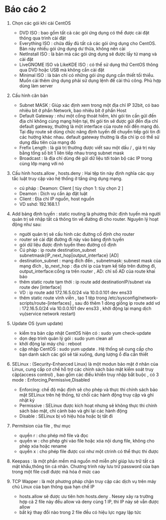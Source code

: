 # Báo cáo 2
1. Chọn các gói khi cài CentOS
   + DVD ISO : bao gồm tất cả các gói ứng dụng có thể được cài đặt thông qua trình cài đặt
   + Everything ISO : chứa đầy đủ tất cả các gói ứng dụng cho CentOS. Bản này nhiều gói ứng dụng dư thừa, không nên cài
   + NetInstall ISO : là bản mà các gói ứng dụng sẽ được lấy từ mạng và cài đặt 
   + LiveGNOME ISO và LikeKDE ISO : có thể sử dụng thử CentOS thông qua DVD hoặc USB mà không cần cài đặt
   + Minimal ISO : là bản chỉ có những gói ứng dụng cần thiết tối thiểu. Muốn cài thêm ứng dụng phải sử dụng lệnh để cài thủ công. Phù hợp dùng làm server
 
2. Cấu hình căn bản
   + Subnet MASK : Giúp xác định xem trong một địa chỉ IP 32bit, có bao nhiêu bit ở phần Network, bao nhiêu bit ở phần Host
   + Default Gateway : như một cổng thoát hiểm, khi gói tin cần gửi đến địa chỉ không cùng mạng hiện tại, thì gói tin sẽ được gửi đến địa chỉ default gateway, thường là một interface của route nối đến mạng đó. Tại đây route sẽ dùng chức năng định tuyến để chuyển tiếp gói tin đi các hướng khác nhau. default gateway thường là địa chỉ ip có thể sử dụng đầu tiên của mạng đó
   + Frefix Length : là giá trị thường được viết sau một dấu / , giá trị này bằng tổng số bit 1 liên tiếp nhau trong subnet mask
   + Broadcast : là địa chỉ dùng đẻ gửi dữ liệu tới toàn bộ các IP trong cùng lớp mạng với nó
3. Cấu hình hosts.allow , hosts.deny : Hai tệp tin này định nghĩa các quy tắc luật truy cập vào hệ thống ở tầng ứng dụng mạng.
   + cú pháp : Deamon: Client [ tùy chọn 1: tùy chọn 2 ]
   + Deamon : Dịch vụ cần áp đặt luật
   + Client : Địa chỉ IP nguồn, host nguồn   
   + VD  sshd: 192.168.1.1

4. Add bảng định tuyến : static routing là phương thức định tuyến mà người quản trị sẽ nhập tất cả thông tin về đường đi cho router. Nguyên lý hoạt động như sau:
   + người quản trị sẽ cấu hình các đường cố định cho router
   + router sẽ cài đặt đường đi này vào bảng định tuyến
   + gói dữ liệu được định tuyến theo đường cố định
   + Cú pháp : ip route destination_subnet subnetmask{IP_next_hop|output_interface} [AD]
   + destination_subnet : mạng đích đến , subnetmask: subnest mask của mạng đích  , Ip_next_hop : địa chỉ ip của trạm kế tiếp trên đường đi, output_interface:cổng ra trên router , AD: chỉ số AD của route khai báo
   + thêm static route tạm thời : ip route add destinationIP/subnet via route dev [interface]
   + VD : ip route add 172.16.5.0/24 via 10.0.0.101 dev ens33
   + thêm static route vĩnh viễn , tạo 1 tệp trong  /etc/sysconfig/network-scripts/route-[interfaces] , sau đó thêm 1 dòng giống ip route add vd : 172.16.5.0/24 via 10.0.0.101 dev ens33 , khởi động lại mạng dịch vụ(service network restart)

5. Update OS (yum update)
   + kiểm tra bản cập nhật CentOS hiện có : sudo yum check-update
   + dọn dẹp trình quản lý gói : sudo yum clean all
   + khởi động lại máy chủ : reboot
   + cập nhập CentOS : sudo yum update . Hệ thống sẽ cung cấp cho bạn danh sách các gói sẽ tải xuống, dung lượng ổ đĩa cần thiết

6. SELinux : (Security-Enhanced Linux) là một modun bảo mật ở nhân của Linux, cung cấp cơ chế hỗ trợ các chính sách bảo mật kiểm soát truy cập(access control) , bao gồm các điều khiển truy nhập bắt buộc , có 3 mode : Enforcing,Permissive,Disabled
   + Enforcing: chế độ mặc định sẽ cho phép và thực thi chính sách bảo mật SELinux trên hệ thống, từ chối các hành động truy cập và ghi nhật ký
   + Permissive : SELinux được kích hoạt nhưng sẽ không thực thi chính sách bảo mật, chỉ cảnh báo và ghi lại các hành động
   + Disable : SELinux bị vô hiệu hóa hoặc bị tắt đi

8. Permitsion của file , thư mục
   + quyền r : cho phép mở file và đọc
   + quyền w : cho phép ghi vào file hoặc xóa nội dung file, không cho phép xóa hoặc rename
   + quyền x : cho phép file được coi như một ctrinh có thể thực thi được

7. Keepass : là một phần mềm mã nguồn mở miễn phí giúp lưu trữ tất cả mật khẩu,thông tin cá nhân. Chương trình này lưu trữ password của bạn trong một file csdl được mã hóa ở mức cao
5. TCP Wapper : là một phương pháp chặn truy cập các dịch vụ trên máy chủ Linux của bạn thông qua hạn chế IP
   + hosts.allow sẽ được ưu tiên hơn hosts.deny . Nesey xảy ra trường hợp cả 2 file này đều allow và deny cùng 1 IP, thì IP này sẽ vẫn được allow
   + bất kỳ thay đổi nào trong 2 file đều có hiệu lực ngay lập tức
